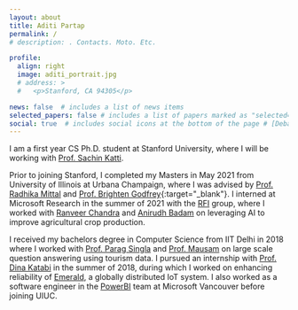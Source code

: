 ```yaml
---
layout: about
title: Aditi Partap
permalink: /
# description: . Contacts. Moto. Etc.

profile:
  align: right
  image: aditi_portrait.jpg
  # address: >
  #   <p>Stanford, CA 94305</p>

news: false  # includes a list of news items
selected_papers: false # includes a list of papers marked as "selected={true}"
social: true  # includes social icons at the bottom of the page # [Debasis Dan]() and [Patrick Buehler]() Adding {:target="\blank"} makes the link open in a new tab!
---
```


I am a first year CS Ph.D. student at Stanford University, where I will be working with [Prof. Sachin Katti](https://web.stanford.edu/~skatti/).

Prior to joining Stanford, I completed my Masters in May 2021 from University of Illinois at Urbana Champaign, where I was advised by [Prof. Radhika Mittal](http://radhikam.web.illinois.edu/) and [Prof. Brighten Godfrey](https://pbg.cs.illinois.edu/){:target="\_blank"}. I interned at Microsoft Research in the summer of 2021 with the [RFI](https://www.microsoft.com/en-us/research/group/research-for-industry/) group, where I worked with [Ranveer Chandra](https://www.microsoft.com/en-us/research/people/ranveer/) and [Anirudh Badam](https://www.microsoft.com/en-us/research/people/anbadam/) on leveraging AI to improve agricultural crop production. 

I received my bachelors degree in Computer Science from IIT Delhi in 2018 where I worked with [Prof. Parag Singla](https://www.cse.iitd.ac.in/~parags/) and [Prof. Mausam](https://www.cse.iitd.ac.in/~mausam/) on large scale question answering using tourism data. I pursued an internship with [Prof. Dina Katabi](https://www.csail.mit.edu/person/dina-katabi) in the summer of 2018, during which I worked on enhancing reliability of [Emerald](https://www.emeraldinno.com/), a globally distributed IoT system. I also worked as a software engineer in the [PowerBI](https://powerbi.microsoft.com/en-us/) team at Microsoft Vancouver before joining UIUC.

<!-- Put your address / P.O. box / other info right below your picture. You can also disable any these elements by editing `profile` property of the YAML header of your `_pages/about.md`. Edit `_bibliography/papers.bib` and Jekyll will render your [publications page](/al-folio/publications/) automatically. -->

<!-- Link to your social media connections, too. This theme is set up to use [Font Awesome icons](http://fortawesome.github.io/Font-Awesome/){:target="\_blank"} and [Academicons](https://jpswalsh.github.io/academicons/){:target="\_blank"}, like the ones below. Add your Facebook, Twitter, LinkedIn, Google Scholar, or just disable all of them. -->